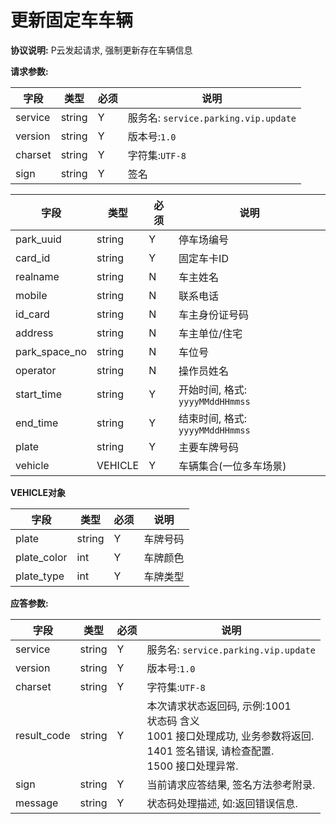 # 更新固定车车辆

**协议说明:**
P云发起请求, 强制更新存在车辆信息

**请求参数:**

| 字段 | 类型 | 必须 | 说明|
| --- | --- | --- | --- |
| service | string | Y | 服务名: `service.parking.vip.update` |
| version | string | Y | 版本号:`1.0`|
| charset | string | Y | 字符集:`UTF-8`|
| sign | string | Y | 签名|

| 字段 | 类型 | 必须 | 说明 |
| --- | --- | --- | ---|
| park_uuid | string | Y | 停车场编号|
| card_id | string | Y | 固定车卡ID |
| realname | string | N | 车主姓名 |
| mobile | string | N | 联系电话 |
| id_card | string | N | 车主身份证号码 |
| address | string | N | 车主单位/住宅 |
| park_space_no | string | N | 车位号 |
| operator | string | N | 操作员姓名 |
| start_time | string | Y | 开始时间, 格式: `yyyyMMddHHmmss` |
| end_time | string | Y | 结束时间, 格式: `yyyyMMddHHmmss` |
| plate | string | Y | 主要车牌号码     |
|vehicle| VEHICLE | Y | 车辆集合(一位多车场景) |

**VEHICLE对象**

| 字段 | 类型 | 必须 | 说明 |
| --- | --- | --- | ---|
| plate | string | Y | 车牌号码     |
| plate_color | int | Y | 车牌颜色 |
| plate_type | int | Y | 车牌类型 |

**应答参数:**

| 字段 | 类型 | 必须 | 说明|
| --- | --- | --- | --- |
| service | string | Y | 服务名: `service.parking.vip.update` |
| version | string | Y | 版本号:`1.0`|
| charset | string | Y | 字符集:`UTF-8`|
| result_code | string | Y | 本次请求状态返回码, 示例:1001<br/>状态码  含义<br/>1001  接口处理成功, 业务参数将返回.<br/>1401  签名错误, 请检查配置.<br/>1500  接口处理异常. |
| sign | string | Y | 当前请求应答结果, 签名方法参考附录. |
| message | string | Y | 状态码处理描述, 如:返回错误信息. |
